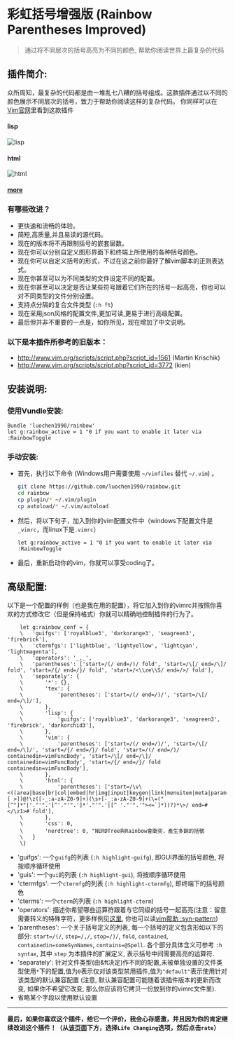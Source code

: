 彩虹括号增强版 (Rainbow Parentheses Improved)
=============================================
>	通过将不同层次的括号高亮为不同的颜色, 帮助你阅读世界上最复杂的代码

插件简介:
---------

众所周知，最复杂的代码都是由一堆乱七八糟的括号组成。这款插件通过以不同的颜色展示不同层次的括号，致力于帮助你阅读这样的复杂代码。 你同样可以在[Vim官网](http://www.vim.org/scripts/script.php?script_id=4176)里看到这款插件

#### lisp
![lisp](https://raw.githubusercontent.com/luochen1990/rainbow/demo/lisp.png)
#### html
![html](https://raw.githubusercontent.com/luochen1990/rainbow/demo/html.png)
#### [more](https://github.com/luochen1990/rainbow/blob/demo/more.md)

### 有哪些改进？

- 更快速和流畅的体验。
- 简短,高质量,并且易读的源代码。
- 现在的版本将不再限制括号的嵌套层数。 
- 现在你可以分别自定义图形界面下和终端上所使用的各种括号颜色。
- 现在你可以自定义括号的形式，不过在这之前你最好了解vim脚本的正则表达式。
- 现在你甚至可以为不同类型的文件设定不同的配置。
- 现在你甚至可以决定是否让某些符号跟着它们所在的括号一起高亮，你也可以对不同类型的文件分别设置。
- 支持点分隔的复合文件类型 (`:h ft`)
- 现在采用json风格的配置文件,更加可读,更易于进行高级配置。
- 最后但并非不重要的一点是，如你所见，现在增加了中文说明。

### 以下是本插件所参考的旧版本： 
- http://www.vim.org/scripts/script.php?script_id=1561 (Martin Krischik)
- http://www.vim.org/scripts/script.php?script_id=3772 (kien)

安装说明:
---------

### 使用Vundle安装:

```vim
Bundle 'luochen1990/rainbow'
let g:rainbow_active = 1 "0 if you want to enable it later via :RainbowToggle
```

### 手动安装:

- 首先，执行以下命令 (Windows用户需要使用 `~/vimfiles` 替代 `~/.vim`) 。

	```sh
	git clone https://github.com/luochen1990/rainbow.git
	cd rainbow
	cp plugin/* ~/.vim/plugin
	cp autoload/* ~/.vim/autoload
	```

- 然后，将以下句子，加入到你的vim配置文件中（windows下配置文件是`_vimrc`，而linux下是`.vimrc`）

	```vim
	let g:rainbow_active = 1 "0 if you want to enable it later via :RainbowToggle
	```

- 最后，重新启动你的vim，你就可以享受coding了。

高级配置:
---------

以下是一个配置的样例（也是我在用的配置），将它加入到你的vimrc并按照你喜欢的方式修改它（但是保持格式）你就可以精确地控制插件的行为了。

```vim
	let g:rainbow_conf = {
	\	'guifgs': ['royalblue3', 'darkorange3', 'seagreen3', 'firebrick'],
	\	'ctermfgs': ['lightblue', 'lightyellow', 'lightcyan', 'lightmagenta'],
	\	'operators': '_,_',
	\	'parentheses': ['start=/(/ end=/)/ fold', 'start=/\[/ end=/\]/ fold', 'start=/{/ end=/}/ fold', 'start=/<\\ze\\S/ end=/>/ fold'],
	\	'separately': {
	\		'*': {},
	\		'tex': {
	\			'parentheses': ['start=/(/ end=/)/', 'start=/\[/ end=/\]/'],
	\		},
	\		'lisp': {
	\			'guifgs': ['royalblue3', 'darkorange3', 'seagreen3', 'firebrick', 'darkorchid3'],
	\		},
	\		'vim': {
	\			'parentheses': ['start=/(/ end=/)/', 'start=/\[/ end=/\]/', 'start=/{/ end=/}/ fold', 'start=/(/ end=/)/ containedin=vimFuncBody', 'start=/\[/ end=/\]/ containedin=vimFuncBody', 'start=/{/ end=/}/ fold containedin=vimFuncBody'],
	\		},
	\		'html': {
	\			'parentheses': ['start=/\v\<((area|base|br|col|embed|hr|img|input|keygen|link|menuitem|meta|param|source|track|wbr)[ >])@!\z([-_:a-zA-Z0-9]+)(\s+[-_:a-zA-Z0-9]+(\=("[^"]*"|'."'".'[^'."'".']*'."'".'|[^ '."'".'"><=`]*))?)*\>/ end=#</\z1># fold'],
	\		},
	\		'css': 0,
	\		'nerdtree': 0, "NERDTree與Rainbow會衝突，產生多餘的括號
	\	}
	\}
```

- 'guifgs': 一个`guifg`的列表 (`:h highlight-guifg`), 即GUI界面的括号颜色, 将按顺序循环使用
- 'guis': 一个`gui`的列表 (`:h highlight-gui`), 将按顺序循环使用
- 'ctermfgs': 一个`ctermfg`的列表 (`:h highlight-ctermfg`), 即终端下的括号颜色
- 'cterms': 一个`cterm`的列表 (`:h highlight-cterm`)
- 'operators': 描述你希望哪些运算符跟着与它同级的括号一起高亮(注意：留意需要转义的特殊字符，更多样例见[这里](https://github.com/luochen1990/rainbow/issues/3), 你也可以读[vim帮助 :syn-pattern](http://vimdoc.sourceforge.net/htmldoc/syntax.html#:syn-pattern))
- 'parentheses': 一个关于括号定义的列表, 每一个括号的定义包含形如以下的部分:  `start=/(/`, `step=/,/`, `stop=/)/`, `fold`, `contained`, `containedin=someSynNames`, `contains=@Spell`. 各个部分具体含义可参考 `:h syntax`, 其中 `step` 为本插件的扩展定义, 表示括号中间需要高亮的运算符.
- 'separately': 针对文件类型(由&ft决定)作不同的配置,未被单独设置的文件类型使用`*`下的配置,值为`0`表示仅对该类型禁用插件,值为`"default"`表示使用针对该类型的默认兼容配置 (注意, 默认兼容配置可能随着该插件版本的更新而改变, 如果你不希望它改变, 那么你应该将它拷贝一份放到你的vimrc文件里).
- 省略某个字段以使用默认设置

-------------------------------------------------------------------
**最后，如果你喜欢这个插件，给它一个评价，我会心存感激，并且因为你的肯定继续改进这个插件！（从[该页面](http://www.vim.org/scripts/script.php?script_id=4176)下方，选择`Life Changing`选项，然后点击`rate`）**

